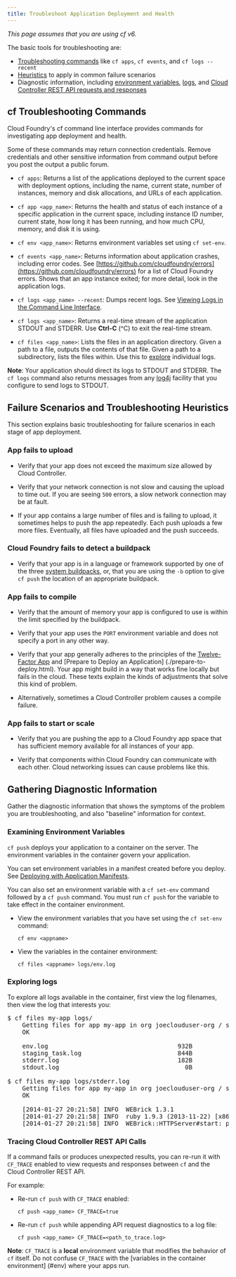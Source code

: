 ```yaml
---
title: Troubleshoot Application Deployment and Health
---
```


_This page assumes that you are using cf v6._

The basic tools for troubleshooting are:

* [Troubleshooting commands](#cf-commands) like `cf apps`, `cf events`, and `cf logs --recent`
* [Heuristics](#scenarios) to apply in common failure scenarios
* Diagnostic information, including [environment variables](#env), [logs](#logs), and [Cloud Controller REST API requests and responses](#trace)

## <a id='cf-commands'></a>cf Troubleshooting Commands ##

Cloud Foundry's cf command line interface provides commands for investigating
app deployment and health.

Some of these commands may return connection credentials.
Remove credentials and other sensitive information from command
output before you post the output a public forum.

* `cf apps`: Returns a list of the applications deployed to the current space
with deployment options, including the name, current state, number of instances,
memory and disk allocations, and URLs of each application.

* `cf app <app_name>`: Returns the health and status of each instance of a
specific application in the current space, including instance ID number, current
state, how long it has been running, and how much CPU, memory, and disk it is
using.

* `cf env <app_name>`: Returns environment variables set using `cf set-env`.

* `cf events <app_name>`: Returns information about application crashes, including
error codes.
See
[https://github.com/cloudfoundry/errors](https://github.com/cloudfoundry/errors)
for a list of Cloud Foundry errors.
Shows that an app instance exited; for more detail, look in the application logs.

* `cf logs <app_name> --recent`: Dumps recent logs.
See [Viewing Logs in the Command Line Interface](./streaming-logs.html#view).

* `cf logs <app_name>`: Returns a real-time stream of the application STDOUT and
STDERR. Use **Ctrl-C** (^C) to exit the real-time stream.

* `cf files <app_name>`: Lists the files in an application directory.
Given a path to a file, outputs the contents of that file. Given a path to a
subdirectory, lists the files within. Use this to [explore](#logs) individual
logs.

**Note**: Your application should direct its logs to STDOUT and STDERR.
The `cf logs` command also returns messages from any [log4j](http://logging.apache.org/log4j/)
facility that you configure to send logs to STDOUT.

## <a id='scenarios'></a>Failure Scenarios and Troubleshooting Heuristics ##

This section explains basic troubleshooting for failure scenarios in each stage
of app deployment.

### <a id='upload'></a>App fails to upload ###

* Verify that your app does not exceed the maximum size allowed by Cloud
Controller.

* Verify that your network connection is not slow and causing the upload to
time out.
If you are seeing `500` errors, a slow network connection may be at fault.

* If your app contains a large number of files and is failing to upload,
it sometimes helps to push the app repeatedly.
Each push uploads a few more files.
Eventually, all files have uploaded and the push succeeds.

### <a id='detect'></a>Cloud Foundry fails to detect a buildpack ###

* Verify that your app is in a language or framework supported by one of
the three [system buildpacks](../../buildpacks/), or, that you are using the
`-b` option to give `cf push` the location of an appropriate buildpack.

### <a id='compile'></a>App fails to compile ###

* Verify that the amount of memory your app is configured to use is within
the limit specified by the buildpack.

* Verify that your app uses the `PORT` environment variable and does not specify
a port in any other way.

* Verify that your app generally adheres to the principles of the
[Twelve-Factor App](http://12factor.net) and [Prepare to Deploy an Application]
(./prepare-to-deploy.html).
Your app might build in a way that works fine locally but fails in the cloud.
These texts explain the kinds of adjustments that solve this kind of problem.

* Alternatively, sometimes a Cloud Controller problem causes a compile failure.

### <a id='start'></a>App fails to start or scale ###

* Verify that you are pushing the app to a Cloud Foundry app space that has
sufficient memory available for all instances of your app.

* Verify that components within Cloud Foundry can communicate with each other.
Cloud networking issues can cause problems like this.

## <a id='info'></a>Gathering Diagnostic Information ##

Gather the diagnostic information that shows the symptoms of the problem you
are troubleshooting, and also "baseline" information for context.

### <a id='env'></a>Examining Environment Variables ###

`cf push` deploys your application to a container on the server.
The environment variables in the container govern your application.

You can set environment variables in a manifest created before you deploy.
See [Deploying with Application Manifests](./manifest.html).

You can also set an environment variable with a `cf set-env` command followed
by a `cf push` command.
You must run `cf push` for the variable to take effect in the container
environment.

* View the environment variables that you have set using the `cf set-env` command:

    `cf env <appname>`

* View the variables in the container environment:

    `cf files <appname> logs/env.log`

### <a id='logs'></a>Exploring logs ###

To explore all logs available in the container, first view the log filenames, then view the log that interests you:

<pre class="terminal">
$ cf files my-app logs/
	Getting files for app my-app in org joeclouduser-org / space development as joeclouduser@<%=vars.app_domain%>...
	OK

	env.log                                   932B
	staging_task.log                          844B
	stderr.log                                182B
	stdout.log                                  0B

$ cf files my-app logs/stderr.log
	Getting files for app my-app in org joeclouduser-org / space development as joeclouduser@<%=vars.app_domain%>...
	OK

	[2014-01-27 20:21:58] INFO  WEBrick 1.3.1
	[2014-01-27 20:21:58] INFO  ruby 1.9.3 (2013-11-22) [x86_64-linux]
	[2014-01-27 20:21:58] INFO  WEBrick::HTTPServer#start: pid=31 port=64391
</pre>

### <a id='trace'></a>Tracing Cloud Controller REST API Calls ###

If a command fails or produces unexpected results, you can re-run it with
`CF_TRACE` enabled to view requests and responses between `cf` and the
Cloud Controller REST API.

For example:

* Re-run `cf push` with `CF_TRACE` enabled:

    `cf push <app_name> CF_TRACE=true`

* Re-run `cf push` while appending API request diagnostics to a log file:

    `cf push <app_name> CF_TRACE=<path_to_trace.log>`

**Note**: `CF_TRACE` is a **local** environment variable that modifies
the behavior of `cf` itself.
Do not confuse `CF_TRACE` with the [variables in the container environment]
(#env) where your apps run.











